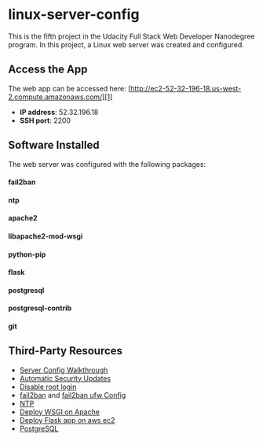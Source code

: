 # linux-server-config
This is the fifth project in the Udacity Full Stack Web Developer Nanodegree program. In this project, a Linux web server was created and configured.

## Access the App
The web app can be accessed here: [http://ec2-52-32-196-18.us-west-2.compute.amazonaws.com/][1]
- **IP address**: 52.32.196.18
- **SSH port**: 2200

## Software Installed
The web server was configured with the following packages:
#### fail2ban
#### ntp
#### apache2
#### libapache2-mod-wsgi
#### python-pip
#### flask
#### postgresql
#### postgresql-contrib
#### git

## Third-Party Resources
- [Server Config Walkthrough](https://github.com/skh/fsnd-linux-server-config)
- [Automatic Security Updates](https://help.ubuntu.com/community/AutomaticSecurityUpdates)
- [Disable root login](http://serverfault.com/questions/178080/how-do-i-disable-root-login-in-ubuntu)
- [fail2ban](https://www.digitalocean.com/community/tutorials/how-to-protect-ssh-with-fail2ban-on-ubuntu-14-04) and [fail2ban ufw Config](http://askubuntu.com/questions/54771/potential-ufw-and-fail2ban-conflicts)
- [NTP](https://help.ubuntu.com/lts/serverguide/NTP.html)
- [Deploy WSGI on Apache](http://flask.pocoo.org/docs/0.10/deploying/mod_wsgi/)
- [Deploy Flask app on aws ec2](http://www.datasciencebytes.com/bytes/2015/02/24/running-a-flask-app-on-aws-ec2/)
- [PostgreSQL](https://help.ubuntu.com/community/PostgreSQL)

<!-- Resource Links -->
[1]:http://ec2-52-32-196-18.us-west-2.compute.amazonaws.com/
